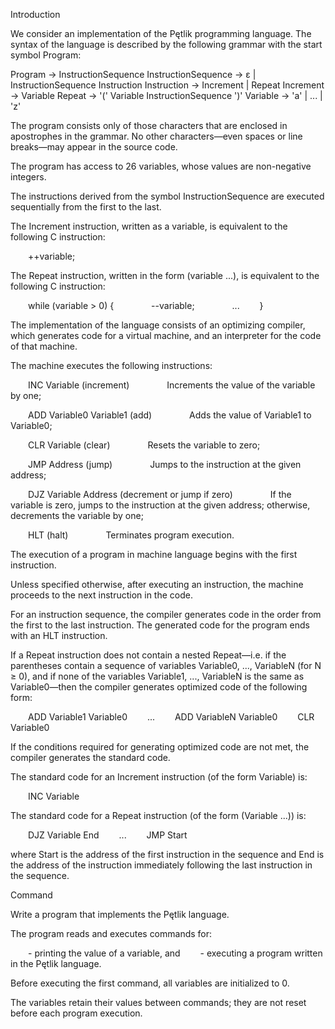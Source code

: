 Introduction

We consider an implementation of the Pętlik programming language. The syntax of the language is described by the following grammar with the start symbol Program:

Program → InstructionSequence
InstructionSequence → ε | InstructionSequence Instruction
Instruction → Increment | Repeat
Increment → Variable
Repeat → '(' Variable InstructionSequence ')'
Variable → 'a' | ... | 'z'

The program consists only of those characters that are enclosed in apostrophes in the grammar. No other characters—even spaces or line breaks—may appear in the source code.

The program has access to 26 variables, whose values are non-negative integers.

The instructions derived from the symbol InstructionSequence are executed sequentially from the first to the last.

The Increment instruction, written as a variable, is equivalent to the following C instruction:

  ++variable;

The Repeat instruction, written in the form (variable ...), is equivalent to the following C instruction:

  while (variable > 0) {
    --variable;
    ...
  }

The implementation of the language consists of an optimizing compiler, which generates code for a virtual machine, and an interpreter for the code of that machine.

The machine executes the following instructions:

  INC Variable (increment)
    Increments the value of the variable by one;

  ADD Variable0 Variable1 (add)
    Adds the value of Variable1 to Variable0;

  CLR Variable (clear)
    Resets the variable to zero;

  JMP Address (jump)
    Jumps to the instruction at the given address;

  DJZ Variable Address (decrement or jump if zero)
    If the variable is zero, jumps to the instruction at the given address; otherwise, decrements the variable by one;

  HLT (halt)
    Terminates program execution.

The execution of a program in machine language begins with the first instruction.

Unless specified otherwise, after executing an instruction, the machine proceeds to the next instruction in the code.

For an instruction sequence, the compiler generates code in the order from the first to the last instruction. The generated code for the program ends with an HLT instruction.

If a Repeat instruction does not contain a nested Repeat—i.e. if the parentheses contain a sequence of variables Variable0, ..., VariableN (for N ≥ 0), and if none of the variables Variable1, ..., VariableN is the same as Variable0—then the compiler generates optimized code of the following form:

  ADD Variable1 Variable0
  ...
  ADD VariableN Variable0
  CLR Variable0

If the conditions required for generating optimized code are not met, the compiler generates the standard code.

The standard code for an Increment instruction (of the form Variable) is:

  INC Variable

The standard code for a Repeat instruction (of the form (Variable ...)) is:

  DJZ Variable End
  ...
  JMP Start

where Start is the address of the first instruction in the sequence and End is the address of the instruction immediately following the last instruction in the sequence.

Command

Write a program that implements the Pętlik language.

The program reads and executes commands for:

  - printing the value of a variable, and
  - executing a program written in the Pętlik language.

Before executing the first command, all variables are initialized to 0.

The variables retain their values between commands; they are not reset before each program execution.
